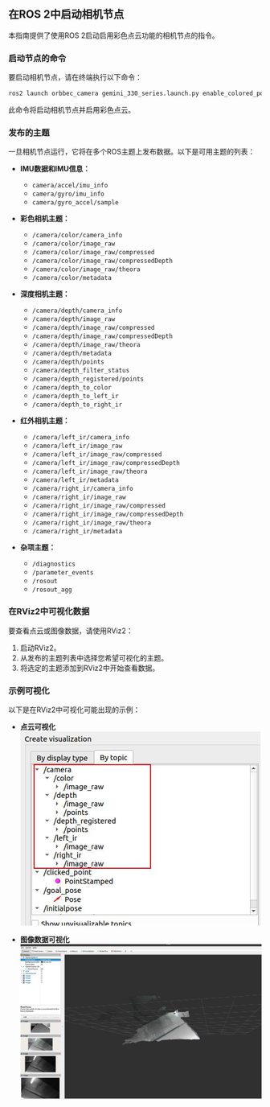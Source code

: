 ## 在ROS 2中启动相机节点

本指南提供了使用ROS 2启动启用彩色点云功能的相机节点的指令。

### 启动节点的命令

要启动相机节点，请在终端执行以下命令：

```bash
ros2 launch orbbec_camera gemini_330_series.launch.py enable_colored_point_cloud:=true
```

此命令将启动相机节点并启用彩色点云。

### 发布的主题

一旦相机节点运行，它将在多个ROS主题上发布数据。以下是可用主题的列表：

- **IMU数据和IMU信息：**
  - `camera/accel/imu_info`
  - `camera/gyro/imu_info`
  - `camera/gyro_accel/sample`

- **彩色相机主题：**
  - `/camera/color/camera_info`
  - `/camera/color/image_raw`
  - `/camera/color/image_raw/compressed`
  - `/camera/color/image_raw/compressedDepth`
  - `/camera/color/image_raw/theora`
  - `/camera/color/metadata`

- **深度相机主题：**
  - `/camera/depth/camera_info`
  - `/camera/depth/image_raw`
  - `/camera/depth/image_raw/compressed`
  - `/camera/depth/image_raw/compressedDepth`
  - `/camera/depth/image_raw/theora`
  - `/camera/depth/metadata`
  - `/camera/depth/points`
  - `/camera/depth_filter_status`
  - `/camera/depth_registered/points`
  - `/camera/depth_to_color`
  - `/camera/depth_to_left_ir`
  - `/camera/depth_to_right_ir`

- **红外相机主题：**
  - `/camera/left_ir/camera_info`
  - `/camera/left_ir/image_raw`
  - `/camera/left_ir/image_raw/compressed`
  - `/camera/left_ir/image_raw/compressedDepth`
  - `/camera/left_ir/image_raw/theora`
  - `/camera/left_ir/metadata`
  - `/camera/right_ir/camera_info`
  - `/camera/right_ir/image_raw`
  - `/camera/right_ir/image_raw/compressed`
  - `/camera/right_ir/image_raw/compressedDepth`
  - `/camera/right_ir/image_raw/theora`
  - `/camera/right_ir/metadata`

- **杂项主题：**
  - `/diagnostics`
  - `/parameter_events`
  - `/rosout`
  - `/rosout_agg`

### 在RViz2中可视化数据

要查看点云或图像数据，请使用RViz2：

1. 启动RViz2。
2. 从发布的主题列表中选择您希望可视化的主题。
3. 将选定的主题添加到RViz2中开始查看数据。

### 示例可视化

以下是在RViz2中可视化可能出现的示例：

- **点云可视化**
  ![点云视图](./images/image1.jpg)
  
- **图像数据可视化**
  ![图像数据视图](./images/image2.jpg)